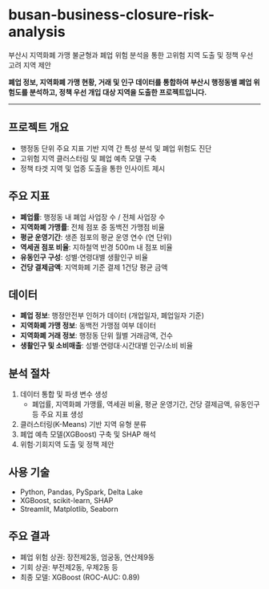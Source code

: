 # busan-business-closure-risk-analysis
부산시 지역화폐 가맹 불균형과 폐업 위험 분석을 통한 고위험 지역 도출 및 정책 우선 고려 지역 제안 

**폐업 정보, 지역화폐 가맹 현황, 거래 및 인구 데이터를 통합하여 부산시 행정동별 폐업 위험도를 분석하고, 정책 우선 개입 대상 지역을 도출한 프로젝트입니다.**

---

## 프로젝트 개요

- 행정동 단위 주요 지표 기반 지역 간 특성 분석 및 폐업 위험도 진단
- 고위험 지역 클러스터링 및 폐업 예측 모델 구축
- 정책 타겟 지역 및 업종 도출을 통한 인사이트 제시  

## 주요 지표

- **폐업률**: 행정동 내 폐업 사업장 수 / 전체 사업장 수
- **지역화폐 가맹률**: 전체 점포 중 동백전 가맹점 비율
- **평균 운영기간**: 생존 점포의 평균 운영 연수 (연 단위)
- **역세권 점포 비율**: 지하철역 반경 500m 내 점포 비율
- **유동인구 구성**: 성별·연령대별 생활인구 비율
- **건당 결제금액**: 지역화폐 기준 결제 1건당 평균 금액  

## 데이터

- **폐업 정보**: 행정안전부 인허가 데이터 (개업일자, 폐업일자 기준)
- **지역화폐 가맹 정보**: 동백전 가맹점 여부 데이터
- **지역화폐 거래 정보**: 행정동 단위 월별 거래금액, 건수
- **생활인구 및 소비매출**: 성별·연령대·시간대별 인구/소비 비율 

## 분석 절차

1. 데이터 통합 및 파생 변수 생성  
   - 폐업률, 지역화폐 가맹률, 역세권 비율, 평균 운영기간, 건당 결제금액, 유동인구 등 주요 지표 생성
2. 클러스터링(K-Means) 기반 지역 유형 분류
3. 폐업 예측 모델(XGBoost) 구축 및 SHAP 해석
4. 위험·기회지역 도출 및 정책 제안

## 사용 기술

- Python, Pandas, PySpark, Delta Lake
- XGBoost, scikit-learn, SHAP
- Streamlit, Matplotlib, Seaborn

## 주요 결과

- 폐업 위험 상권: 장전제2동, 엄궁동, 연산제9동
- 기회 상권: 부전제2동, 우제2동 등
- 최종 모델: XGBoost (ROC-AUC: 0.89)  



